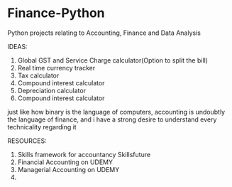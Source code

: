 # Finance-Python
Python projects relating to Accounting, Finance and Data Analysis

IDEAS:
1) Global GST and Service Charge calculator(Option to split the bill)
2) Real time currency tracker
3) Tax calculator
4) Compound interest calculator
5) Depreciation calculator
6) Compound interest calculator

just like how binary is the language of computers, accounting is undoubtly the language of finance, and i have a strong desire to understand every technicality regarding it


RESOURCES:
1. Skills framework for accountancy Skillsfuture
2. Financial Accounting on UDEMY
3. Managerial Accounting on UDEMY
4. 
